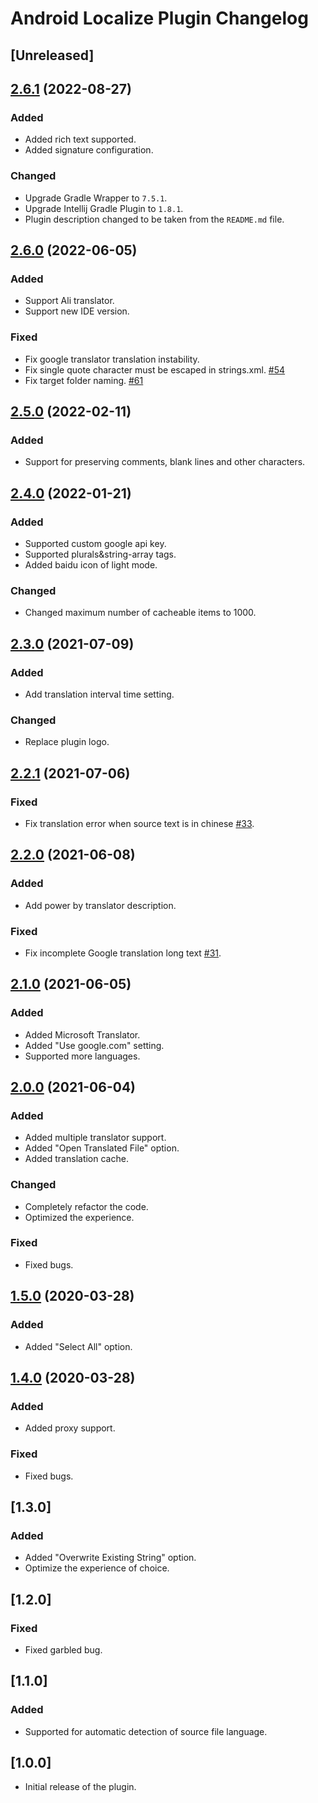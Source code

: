 <!-- Keep a Changelog guide -> https://keepachangelog.com -->

# Android Localize Plugin Changelog

## [Unreleased]

## [2.6.1](https://github.com/Airsaid/AndroidLocalizePlugin/releases/tag/v2.6.1) (2022-08-27)
### Added
- Added rich text supported.
- Added signature configuration.

### Changed
- Upgrade Gradle Wrapper to `7.5.1`.
- Upgrade Intellij Gradle Plugin to `1.8.1`.
- Plugin description changed to be taken from the `README.md` file.

## [2.6.0](https://github.com/Airsaid/AndroidLocalizePlugin/releases/tag/v2.6.0) (2022-06-05)
### Added
- Support Ali translator.
- Support new IDE version.

### Fixed
- Fix google translator translation instability.
- Fix single quote character must be escaped in strings.xml. [#54](https://github.com/Airsaid/AndroidLocalizePlugin/issues/54)
- Fix target folder naming. [#61](https://github.com/Airsaid/AndroidLocalizePlugin/issues/61)

## [2.5.0](https://github.com/Airsaid/AndroidLocalizePlugin/releases/tag/v2.5.0) (2022-02-11)
### Added
- Support for preserving comments, blank lines and other characters.

## [2.4.0](https://github.com/Airsaid/AndroidLocalizePlugin/releases/tag/v2.4.0) (2022-01-21)
### Added
- Supported custom google api key.
- Supported plurals&string-array tags.
- Added baidu icon of light mode.

### Changed
- Changed maximum number of cacheable items to 1000.

## [2.3.0](https://github.com/Airsaid/AndroidLocalizePlugin/releases/tag/v2.3.0) (2021-07-09)
### Added
- Add translation interval time setting.

### Changed
- Replace plugin logo.

## [2.2.1](https://github.com/Airsaid/AndroidLocalizePlugin/releases/tag/v2.2.1) (2021-07-06)
### Fixed
- Fix translation error when source text is in chinese [#33](https://github.com/Airsaid/AndroidLocalizePlugin/issues/33).

## [2.2.0](https://github.com/Airsaid/AndroidLocalizePlugin/releases/tag/v2.2.0) (2021-06-08)
### Added
- Add power by translator description.

### Fixed
- Fix incomplete Google translation long text [#31](https://github.com/Airsaid/AndroidLocalizePlugin/issues/31).

## [2.1.0](https://github.com/Airsaid/AndroidLocalizePlugin/releases/tag/v2.1.0) (2021-06-05)
### Added
- Added Microsoft Translator.
- Added "Use google.com" setting.
- Supported more languages.

## [2.0.0](https://github.com/Airsaid/AndroidLocalizePlugin/releases/tag/v2.0.0) (2021-06-04)
### Added
- Added multiple translator support.
- Added "Open Translated File" option.
- Added translation cache.

### Changed
- Completely refactor the code.
- Optimized the experience.

### Fixed
- Fixed bugs.

## [1.5.0](https://github.com/Airsaid/AndroidLocalizePlugin/releases/tag/v1.5) (2020-03-28)
### Added
- Added "Select All" option.

## [1.4.0](https://github.com/Airsaid/AndroidLocalizePlugin/releases/tag/v1.4) (2020-03-28)
### Added
- Added proxy support.

### Fixed 
- Fixed bugs.

## [1.3.0]
### Added
- Added "Overwrite Existing String" option.
- Optimize the experience of choice.

## [1.2.0]
### Fixed
- Fixed garbled bug.

## [1.1.0]
### Added
- Supported for automatic detection of source file language.

## [1.0.0]
- Initial release of the plugin.